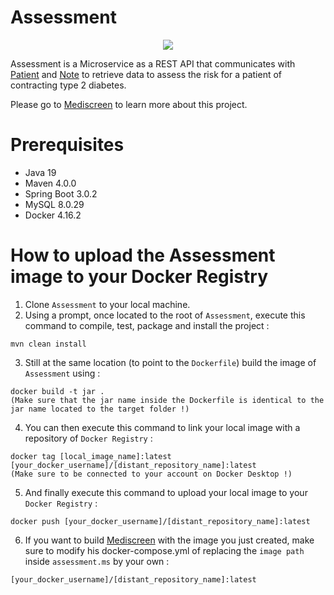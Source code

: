 # Assessment

<p align="center">
  <img src=https://user-images.githubusercontent.com/95872501/224155098-59ee106a-10cd-4189-a830-e957db28003c.png>
</p>

Assessment is a Microservice as a REST API that communicates with [Patient](https://github.com/HashTucE/Patient.git) and [Note](https://github.com/HashTucE/Note.git) to retrieve data to assess the risk for a patient of contracting type 2 diabetes.

Please go to [Mediscreen](https://github.com/HashTucE/Mediscreen.git) to learn more about this project.

# Prerequisites
- Java 19
- Maven 4.0.0
- Spring Boot 3.0.2
- MySQL 8.0.29
- Docker 4.16.2

# How to upload the Assessment image to your Docker Registry

1. Clone `Assessment` to your local machine.
2. Using a prompt, once located to the root of `Assessment`, execute this command to compile, test, package and install the project :
  ```
  mvn clean install
  ```
3. Still at the same location (to point to the `Dockerfile`) build the image of `Assessment` using :
  ```
  docker build -t jar .
  (Make sure that the jar name inside the Dockerfile is identical to the jar name located to the target folder !)
  ```
  
4. You can then execute this command to link your local image with a repository of `Docker Registry` :
  ```
  docker tag [local_image_name]:latest [your_docker_username]/[distant_repository_name]:latest
  (Make sure to be connected to your account on Docker Desktop !)
  ```
5. And finally execute this command to upload your local image to your `Docker Registry` :
  ```
  docker push [your_docker_username]/[distant_repository_name]:latest
  ```
6. If you want to build [Mediscreen](https://github.com/HashTucE/Mediscreen.git) with the image you just created, make sure to modify his docker-compose.yml of replacing the `image path` inside `assessment.ms` by your own :
  ```
  [your_docker_username]/[distant_repository_name]:latest
  ```
